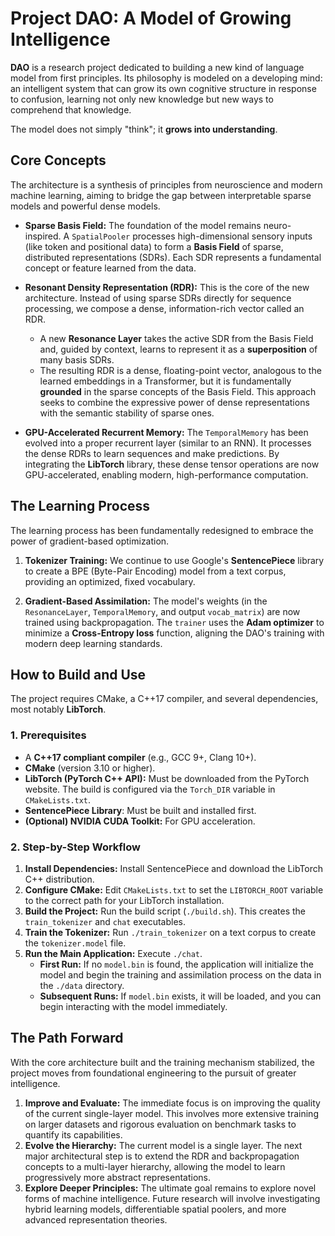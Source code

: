 # Project DAO: A Model of Growing Intelligence

**DAO** is a research project dedicated to building a new kind of language model from first principles. Its philosophy is modeled on a developing mind: an intelligent system that can grow its own cognitive structure in response to confusion, learning not only new knowledge but new ways to comprehend that knowledge.

The model does not simply "think"; it **grows into understanding**.

## Core Concepts

The architecture is a synthesis of principles from neuroscience and modern machine learning, aiming to bridge the gap between interpretable sparse models and powerful dense models.

* **Sparse Basis Field:** The foundation of the model remains neuro-inspired. A `SpatialPooler` processes high-dimensional sensory inputs (like token and positional data) to form a **Basis Field** of sparse, distributed representations (SDRs). Each SDR represents a fundamental concept or feature learned from the data.

* **Resonant Density Representation (RDR):** This is the core of the new architecture. Instead of using sparse SDRs directly for sequence processing, we compose a dense, information-rich vector called an RDR.
    * A new **Resonance Layer** takes the active SDR from the Basis Field and, guided by context, learns to represent it as a **superposition** of many basis SDRs.
    * The resulting RDR is a dense, floating-point vector, analogous to the learned embeddings in a Transformer, but it is fundamentally **grounded** in the sparse concepts of the Basis Field. This approach seeks to combine the expressive power of dense representations with the semantic stability of sparse ones.

* **GPU-Accelerated Recurrent Memory:** The `TemporalMemory` has been evolved into a proper recurrent layer (similar to an RNN). It processes the dense RDRs to learn sequences and make predictions. By integrating the **LibTorch** library, these dense tensor operations are now GPU-accelerated, enabling modern, high-performance computation.

## The Learning Process

The learning process has been fundamentally redesigned to embrace the power of gradient-based optimization.

1.  **Tokenizer Training:** We continue to use Google's **SentencePiece** library to create a BPE (Byte-Pair Encoding) model from a text corpus, providing an optimized, fixed vocabulary.

2.  **Gradient-Based Assimilation:** The model's weights (in the `ResonanceLayer`, `TemporalMemory`, and output `vocab_matrix`) are now trained using backpropagation. The `trainer` uses the **Adam optimizer** to minimize a **Cross-Entropy loss** function, aligning the DAO's training with modern deep learning standards.

## How to Build and Use

The project requires CMake, a C++17 compiler, and several dependencies, most notably **LibTorch**.

### 1. Prerequisites
* A **C++17 compliant compiler** (e.g., GCC 9+, Clang 10+).
* **CMake** (version 3.10 or higher).
* **LibTorch (PyTorch C++ API):** Must be downloaded from the PyTorch website. The build is configured via the `Torch_DIR` variable in `CMakeLists.txt`.
* **SentencePiece Library**: Must be built and installed first.
* **(Optional) NVIDIA CUDA Toolkit:** For GPU acceleration.

### 2. Step-by-Step Workflow

1.  **Install Dependencies:** Install SentencePiece and download the LibTorch C++ distribution.
2.  **Configure CMake:** Edit `CMakeLists.txt` to set the `LIBTORCH_ROOT` variable to the correct path for your LibTorch installation.
3.  **Build the Project:** Run the build script (`./build.sh`). This creates the `train_tokenizer` and `chat` executables.
4.  **Train the Tokenizer:** Run `./train_tokenizer` on a text corpus to create the `tokenizer.model` file.
5.  **Run the Main Application:** Execute `./chat`.
    * **First Run:** If no `model.bin` is found, the application will initialize the model and begin the training and assimilation process on the data in the `./data` directory.
    * **Subsequent Runs:** If `model.bin` exists, it will be loaded, and you can begin interacting with the model immediately.

## The Path Forward

With the core architecture built and the training mechanism stabilized, the project moves from foundational engineering to the pursuit of greater intelligence.

1.  **Improve and Evaluate:** The immediate focus is on improving the quality of the current single-layer model. This involves more extensive training on larger datasets and rigorous evaluation on benchmark tasks to quantify its capabilities.
2.  **Evolve the Hierarchy:** The current model is a single layer. The next major architectural step is to extend the RDR and backpropagation concepts to a multi-layer hierarchy, allowing the model to learn progressively more abstract representations.
3.  **Explore Deeper Principles:** The ultimate goal remains to explore novel forms of machine intelligence. Future research will involve investigating hybrid learning models, differentiable spatial poolers, and more advanced representation theories.